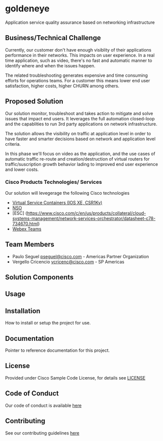 # goldeneye

Application service quality assurance based on networking infrastructure


## Business/Technical Challenge

Currently, our customer don't have enough visiblity of their applications 
performance in their networks. This impacts on user experience.
In a real time application, such as video, there's no fast and 
automatic manner to identify where and when the issues happen.

The related troubleshooting generates expensive and time consuming efforts
for operations teams. For a customer this means lower end user satisfaction, 
higher costs, higher CHURN among others.

## Proposed Solution

Our solution monitor, troubleshoot and takes action to mitigate 
and solve issues that impact end users.
It leverages the full automation closed-loop and the capablities 
to run 3rd party applications on network infrastructure. 

The solution allows the visibility on traffic at application level
in order to have faster and smarter decisions based on network and 
application level criteria.

In this phase we'll focus on video as the application, and the use
cases of automatic traffic re-route and creation/destruction of virtual 
routers for traffic/suscription growth behavior lading to improved 
end user experience and lower costs.


### Cisco Products Technologies/ Services

Our solution will levegerage the following Cisco technologies

* [Virtual Service Containers (IOS XE, CSR1Kv)](http://cs.co/9006BnlDC)
* [NSO](https://www.cisco.com/c/en/us/solutions/service-provider/solutions-cloud-providers/network-services-orchestrator-solutions.html)
* [ESC] (https://www.cisco.com/c/en/us/products/collateral/cloud-systems-management/network-services-orchestrator/datasheet-c78-734670.html)
* [Webex Teams](https://teams.webex.com)
## Team Members


* Paulo Seguel <pseguel@cisco.com> - Americas Partner Organization
* Vergello Cricencio <vcricenc@cisco.com> - SP Americas


## Solution Components


<!-- This does not need to be completed during the initial submission phase  

Provide a brief overview of the components involved with this project. e.g Python /  -->


## Usage

<!-- This does not need to be completed during the initial submission phase  

Provide a brief overview of how to use the solution  -->



## Installation

How to install or setup the project for use.


## Documentation

Pointer to reference documentation for this project.


## License

Provided under Cisco Sample Code License, for details see [LICENSE](./LICENSE.md)

## Code of Conduct

Our code of conduct is available [here](./CODE_OF_CONDUCT.md)

## Contributing

See our contributing guidelines [here](./CONTRIBUTING.md)

